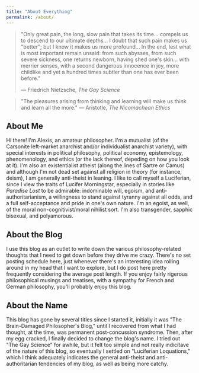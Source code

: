 ```yaml
---
title: "About Everything"
permalink: /about/
---
```


> "Only great pain, the long, slow pain that takes its time... compels us to descend to our ultimate depths... I doubt that such pain makes us "better"; but I know it makes us more profound... In the end, lest what is most important remain unsaid: from such abysses, from such severe sickness, one returns newborn, having shed one's skin... with merrier senses, with a second dangerous innocence in joy, more childlike and yet a hundred times subtler than one has ever been before."
>
> — Friedrich Nietzsche, *The Gay Science*

> "The pleasures arising from thinking and learning will make us think and learn all the more."
> ― Aristotle, *The Nicomachean Ethics*

## About Me

Hi there! I'm Alexis, an amateur philosopher. I'm a mutualist (of the Carsonite left-market anarchist and/or individualist anarchist variety), with special interests in political philosophy, political economy, epistemology, phenomenology, and ethics (or the lack thereof, depeding on how you look at it). I'm also an existentialist atheist (along the lines of Sartre or Camus) and although I'm not dead set against all religion in theory (for instance, deism), I am generally anti-theist in leaning. I like to call myself a Luciferian, since I view the traits of Lucifer Morningstar, especially in stories like *Paradise Lost* to be admirable: indominable will, egoism, and anti-authoritarianism, a willingness to stand against tyranny against all odds, and a full self-acceptance and pride in one's own nature. I'm an egoist, as well, of the moral non-cognitivist/moral nihilist sort. I'm also transgender, sapphic bisexual, and polyamorous.

## About the Blog

I use this blog as an outlet to write down the various philosophy-related thoughts that I need to get down before they drive me crazy. There's no set posting schedule here, just whenever there's an interesting idea rolling around in my head that I want to explore, but I do post here pretty frequently considering the average post length. If you enjoy fairly rigerous philosophical musings and treatises, with a sympathy for French and German philosophy, you'll probably enjoy this blog.

## About the Name

This blog has gone by several titles since I started it, initially it was "The Brain-Damaged Philosopher's Blog," until I recovered from what I had thought, at the time, was permanent post-concussion syndrome. Then, after my egg cracked, I finally decided to change the blog's name. I tried out "The Gay Science" for awhile, but it felt too simple and not really indicitave of the nature of this blog, so eventually I settled on "Luciferian Loquations," which I think adequately indicates the general anti-theist and anti-authoritarian tendencies of my blog, as well as being more catchy.
